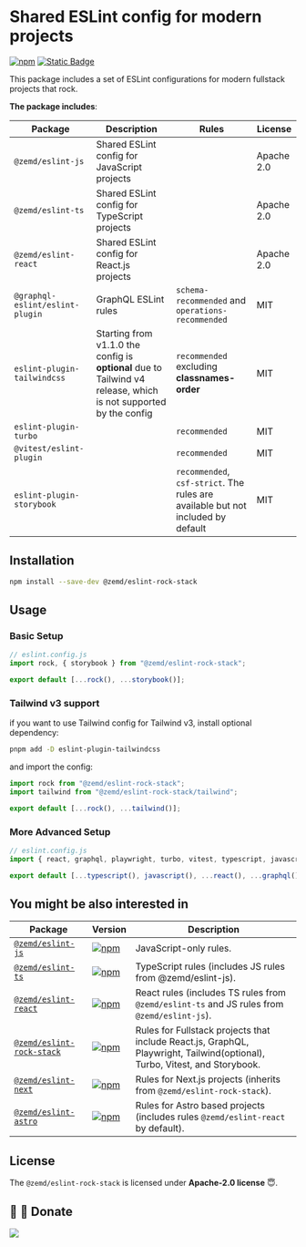 # Shared ESLint config for modern projects

[![npm](https://img.shields.io/npm/v/@zemd/eslint-rock-stack?color=0000ff&label=npm&labelColor=000)](https://npmjs.com/package/@zemd/eslint-rock-stack)
[![Static Badge](https://img.shields.io/badge/%40zemd%2Feslint--config--flat-gray?style=social&logo=github&label=GitHub&labelColor=blue)](https://github.com/zemd/eslint-flat-config)

This package includes a set of ESLint configurations for modern fullstack projects that rock.

**The package includes**:

| Package                         | Description                                                                                                      | Rules                                                                            | License    |
| ------------------------------- | ---------------------------------------------------------------------------------------------------------------- | -------------------------------------------------------------------------------- | ---------- |
| `@zemd/eslint-js`               | Shared ESLint config for JavaScript projects                                                                     |                                                                                  | Apache 2.0 |
| `@zemd/eslint-ts`               | Shared ESLint config for TypeScript projects                                                                     |                                                                                  | Apache 2.0 |
| `@zemd/eslint-react`            | Shared ESLint config for React.js projects                                                                       |                                                                                  | Apache 2.0 |
| `@graphql-eslint/eslint-plugin` | GraphQL ESLint rules                                                                                             | `schema-recommended` and `operations-recommended`                                | MIT        |
| `eslint-plugin-tailwindcss`     | Starting from v1.1.0 the config is **optional** due to Tailwind v4 release, which is not supported by the config | `recommended` excluding **classnames-order**                                     | MIT        |
| `eslint-plugin-turbo`           |                                                                                                                  | `recommended`                                                                    | MIT        |
| `@vitest/eslint-plugin`         |                                                                                                                  | `recommended`                                                                    | MIT        |
| `eslint-plugin-storybook`       |                                                                                                                  | `recommended`, `csf-strict`. The rules are available but not included by default | MIT        |

## Installation

```bash
npm install --save-dev @zemd/eslint-rock-stack
```

## Usage

### Basic Setup

```javascript
// eslint.config.js
import rock, { storybook } from "@zemd/eslint-rock-stack";

export default [...rock(), ...storybook()];
```

### Tailwind v3 support

if you want to use Tailwind config for Tailwind v3, install optional dependency:

```bash
pnpm add -D eslint-plugin-tailwindcss
```

and import the config:

```javascript
import rock from "@zemd/eslint-rock-stack";
import tailwind from "@zemd/eslint-rock-stack/tailwind";

export default [...rock(), ...tailwind()];
```

### More Advanced Setup

```javascript
// eslint.config.js
import { react, graphql, playwright, turbo, vitest, typescript, javascript } from "@zemd/eslint-rock-stack";

export default [...typescript(), javascript(), ...react(), ...graphql(), ...playwright(), ...turbo(), ...vitest()];
```

## You might be also interested in

| Package                                              | Version                                                                                                                                                 | Description                                                                                                                |
| ---------------------------------------------------- | ------------------------------------------------------------------------------------------------------------------------------------------------------- | -------------------------------------------------------------------------------------------------------------------------- |
| [`@zemd/eslint-js`](../js/README.md)                 | [![npm](https://img.shields.io/npm/v/@zemd/eslint-js?color=0000ff&label=npm&labelColor=000)](https://npmjs.com/package/@zemd/eslint-js)                 | JavaScript-only rules.                                                                                                     |
| [`@zemd/eslint-ts`](../ts/README.md)                 | [![npm](https://img.shields.io/npm/v/@zemd/eslint-ts?color=0000ff&label=npm&labelColor=000)](https://npmjs.com/package/@zemd/eslint-ts)                 | TypeScript rules (includes JS rules from @zemd/eslint-js).                                                                 |
| [`@zemd/eslint-react`](../react/README.md)           | [![npm](https://img.shields.io/npm/v/@zemd/eslint-react?color=0000ff&label=npm&labelColor=000)](https://npmjs.com/package/@zemd/eslint-react)           | React rules (includes TS rules from `@zemd/eslint-ts` and JS rules from `@zemd/eslint-js`).                                |
| [`@zemd/eslint-rock-stack`](../rock-stack/README.md) | [![npm](https://img.shields.io/npm/v/@zemd/eslint-rock-stack?color=0000ff&label=npm&labelColor=000)](https://npmjs.com/package/@zemd/eslint-rock-stack) | Rules for Fullstack projects that include React.js, GraphQL, Playwright, Tailwind(optional), Turbo, Vitest, and Storybook. |
| [`@zemd/eslint-next`](../next/README.md)             | [![npm](https://img.shields.io/npm/v/@zemd/eslint-next?color=0000ff&label=npm&labelColor=000)](https://npmjs.com/package/@zemd/eslint-next)             | Rules for Next.js projects (inherits from `@zemd/eslint-rock-stack`).                                                      |
| [`@zemd/eslint-astro`](../astro/README.md)           | [![npm](https://img.shields.io/npm/v/@zemd/eslint-astro?color=0000ff&label=npm&labelColor=000)](https://npmjs.com/package/@zemd/eslint-astro)           | Rules for Astro based projects (includes rules `@zemd/eslint-react` by default).                                           |

## License

The `@zemd/eslint-rock-stack` is licensed under **Apache-2.0 license** 😇.

## 💙 💛 Donate

[![](https://img.shields.io/static/v1?label=UNITED24&message=support%20Ukraine&color=blue)](https://u24.gov.ua/)
